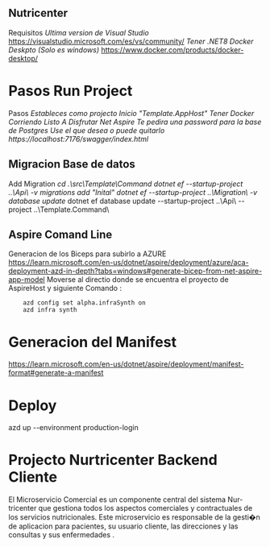 ## Nutricenter

Requisitos 
	*Ultima version de Visual Studio* https://visualstudio.microsoft.com/es/vs/community/
	*Tener .NET8*
	*Docker Deskpto (Solo es windows)* https://www.docker.com/products/docker-desktop/

# Pasos Run Project

Pasos
	*Estableces como projecto Inicio "Template.AppHost"*
	*Tener Docker Corriendo*
	*Listo A Disfrutar Net Aspire*
	*Te pedira una password para la base de Postgres Use el que desea o puede quitarlo*
	*https://localhost:7176/swagger/index.html*

## Migracion Base de datos

Add Migration
	*cd .\src\Template\Command*
	*dotnet ef --startup-project ..\Api\ -v migrations add "Inital"*
	*dotnet ef --startup-project ..\Migration\ -v database update*
	dotnet ef database update --startup-project ..\Api\ --project ..\Template.Command\


## Aspire Comand Line

Generacion de los Biceps para subirlo a AZURE
https://learn.microsoft.com/en-us/dotnet/aspire/deployment/azure/aca-deployment-azd-in-depth?tabs=windows#generate-bicep-from-net-aspire-app-model
Moverse al directio donde se encuentra el proyecto de AspireHost y siguiente Comando :

		azd config set alpha.infraSynth on
		azd infra synth

# Generacion del Manifest

https://learn.microsoft.com/en-us/dotnet/aspire/deployment/manifest-format#generate-a-manifest

# Deploy

azd up --environment production-login

# Projecto Nurtricenter Backend Cliente
El Microservicio Comercial es un componente central del sistema Nur-tricenter que gestiona todos los aspectos comerciales y contractuales de los servicios nutricionales.
Este microservicio es responsable de la gesti�n de aplicacion para pacientes, su usuario cliente, las direcciones y las consultas y sus enfermedades .

